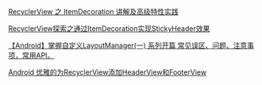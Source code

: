 [RecyclerView 之 ItemDecoration 讲解及高级特性实践](https://blog.csdn.net/briblue/article/details/70161917)

[RecyclerView探索之通过ItemDecoration实现StickyHeader效果](https://blog.csdn.net/briblue/article/details/70211942)

[【Android】掌握自定义LayoutManager(一) 系列开篇 常见误区、问题、注意事项，常用API。](https://blog.csdn.net/zxt0601/article/details/52948009)

[Android 优雅的为RecyclerView添加HeaderView和FooterView](https://blog.csdn.net/lmj623565791/article/details/51854533)
